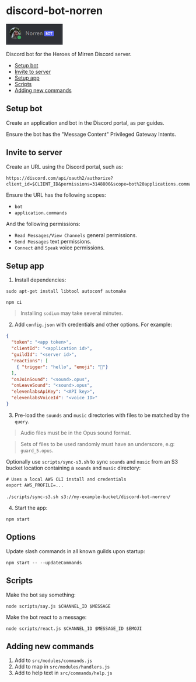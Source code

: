# discord-bot-norren

![](assets/norren.png)

Discord bot for the Heroes of Mirren Discord server.

* [Setup bot](#setup-bot)
* [Invite to server](#invite-to-server)
* [Setup app](#setup-app)
* [Scripts](#scripts)
* [Adding new commands](#adding-new-commands)


## Setup bot

Create an application and bot in the Discord portal, as per guides.

Ensure the bot has the "Message Content" Privileged Gateway Intents.


## Invite to server

Create an URL using the Discord portal, such as:

```
https://discord.com/api/oauth2/authorize?client_id=$CLIENT_ID&permissions=3148800&scope=bot%20applications.commands
```

Ensure the URL has the following scopes:

* `bot`
* `application.commands`

And the following permissions:

* `Read Messages/View Channels` general permissions.
* `Send Messages` text permissions.
* `Connect` and `Speak` voice permissions.


## Setup app

1. Install dependencies:

```
sudo apt-get install libtool autoconf automake
```

```
npm ci
```

> Installing `sodium` may take several minutes.

2. Add `config.json` with credentials and other options. For example:

```json
{
  "token": "<app token>",
  "clientId": "<application id>",
  "guildId": "<server id>",
  "reactions": [
    { "trigger": "hello", "emoji": "👋"}
  ],
  "onJoinSound": "<sound>.opus",
  "onLeaveSound": "<sound>.opus",
  "elevenlabsApiKey": "<API key>",
  "elevenlabsVoiceId": "<voice ID>"
}
```

3. Pre-load the `sounds` and `music` directories with files to be matched by the `query`.

> Audio files must be in the Opus sound format.

> Sets of files to be used randomly must have an underscore, e.g: `guard_5.opus`.

Optionally use `scripts/sync-s3.sh` to sync `sounds` and `music` from an S3
bucket location containing a `sounds` and `music` directory:

```
# Uses a local AWS CLI install and credentials
export AWS_PROFILE=...

./scripts/sync-s3.sh s3://my-example-bucket/discord-bot-norren/
```

4. Start the app:

```
npm start
```


## Options

Update slash commands in all known guilds upon startup:

```
npm start -- --updateCommands
```


## Scripts

Make the bot say something:

```
node scripts/say.js $CHANNEL_ID $MESSAGE
```

Make the bot react to a message:

```
node scripts/react.js $CHANNEL_ID $MESSAGE_ID $EMOJI
```


## Adding new commands

1. Add to `src/modules/commands.js`
2. Add to map in `src/modules/handlers.js`
3. Add to help text in `src/commands/help.js`
